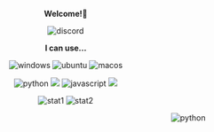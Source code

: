 <p align="center"> <b> Welcome!🤗 </b> </p>

<p align="center"> <img alt="discord" src="https://discord.c99.nl/widget/theme-4/902097220306878496.png"> </p>

<p align="center"> <b> I can use... </b> </p>

<p align="center"> <img alt="windows" src="https://img.shields.io/badge/Windows-0078D6?style=social&logo=windows"/>
<img alt="ubuntu" src="https://img.shields.io/badge/Ubuntu-E95420?logo=ubuntu&style=social"/> 
<img alt="macos" src="https://shields.io/badge/MacOS--9cf?logo=Apple&style=social"/>
</p>
<p align="center"> <img alt="python" src="https://img.shields.io/badge/Python-3776AB.svg?&style=for-the-badge&logo=Python&logoColor=white"/> <img src="https://img.shields.io/badge/C-000000?style=for-the-badge&logo=C&logoColor=white"> <img alt="javascript" src="https://img.shields.io/badge/Javascirpt-F7DF1E.svg?&style=for-the-badge&logo=JavaScript&logoColor=white"/>  <img src="https://t.ly/Sx7AJ"> </p>

<p align="center"> <img alt="stat1" src="https://github-readme-stats.vercel.app/api?username=minjaegt&show_icons=true&theme=radical"> <img alt="stat2" src="https://github-readme-stats.vercel.app/api/top-langs/?username=minjaegt&layout=compact&theme=radical"/> </p>

	
<p align="end"> <img alt="python" src="https://hits.seeyoufarm.com/api/count/incr/badge.svg?url=https%3A%2F%2Fgithub.com%2Fminjaegt&count_bg=%23831212&title_bg=%23555555&icon=&icon_color=%23660000&title=Hits&edge_flat=false"/> </p>
	
<!--
**Munji-Kim/Munji-Kim** is a ✨ _special_ ✨ repository because its `README.md` (this file) appears on your GitHub profile.

Here are some ideas to get you started:

- 🔭 I’m currently working on ...
- 🌱 I’m currently learning ...
- 👯 I’m looking to collaborate on ...
- 🤔 I’m looking for help with ...
- 💬 Ask me about ...
- 📫 How to reach me: ...
- 😄 Pronouns: ...
- ⚡ Fun fact: ...
-->

